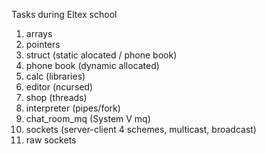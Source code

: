 Tasks during Eltex school  
1. arrays  
2. pointers  
3. struct (static alocated / phone book)  
4. phone book (dynamic allocated)  
5. calc (libraries)  
6. editor (ncursed)  
7. shop (threads)  
8. interpreter (pipes/fork)  
9. chat_room_mq (System V mq)  
10. sockets (server-client 4 schemes, multicast, broadcast)
11. raw sockets
